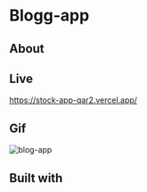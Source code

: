 # Blogg-app

## About

## Live
https://stock-app-qar2.vercel.app/

## Gif
![blog-app](https://user-images.githubusercontent.com/118964736/232730404-41966122-be81-4364-a7e6-75154b8ba7c7.gif)

## Built with
